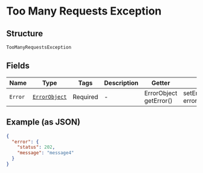 
# Too Many Requests Exception

## Structure

`TooManyRequestsException`

## Fields

| Name | Type | Tags | Description | Getter | Setter |
|  --- | --- | --- | --- | --- | --- |
| `Error` | [`ErrorObject`](../../doc/models/error-object.md) | Required | - | ErrorObject getError() | setError(ErrorObject error) |

## Example (as JSON)

```json
{
  "error": {
    "status": 202,
    "message": "message4"
  }
}
```

